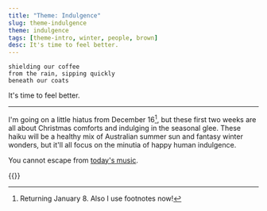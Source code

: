 ```yaml
---
title: "Theme: Indulgence"
slug: theme-indulgence
theme: indulgence
tags: [theme-intro, winter, people, brown]
desc: It's time to feel better.
---
```


```
shielding our coffee
from the rain, sipping quickly
beneath our coats
```

It's time to feel better.

<!--more-->

---

I'm going on a little hiatus from December 16[^1], but these first two weeks are all about Christmas comforts and indulging in the seasonal glee.
These haiku will be a healthy mix of Australian summer sun and fantasy winter wonders, but it'll all focus on the minutia of happy human indulgence.

You cannot escape from [today's music][1].

{{<youtube aAkMkVFwAoo>}}

[1]:  https://www.youtube.com/watch?v=aAkMkVFwAoo
[^1]: Returning January 8. Also I use footnotes now!
